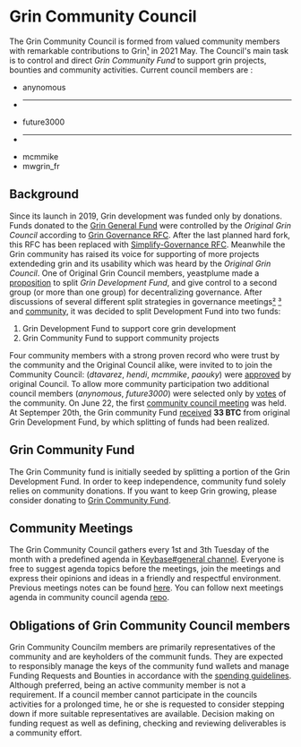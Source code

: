 # Grin Community Council

 

The Grin Community Council is formed from valued community members with remarkable contributions to Grin[¹](https://forum.grin.mw/t/call-for-grin-community-candidates-for-additional-fund-granting-control/8521/13) in 2021 May.
The Council's main task is to control and direct <i>Grin Community Fund </i> to support grin projects, bounties and community activities. Current council members are :


- anynomous
- ***
- future3000
- ***
- mcmmike
- mwgrin_fr


## Background

Since its launch in 2019, Grin development was funded only by donations. Funds donated to the [Grin General Fund](https://grin.mw/fund) were controlled by the _Original Grin Council_ according to [Grin Governance RFC](https://github.com/mimblewimble/grin-rfcs/blob/master/text/0002-grin-governance.md). After the last planned hard fork, this RFC has been replaced with [Simplify-Governance RFC](https://github.com/mimblewimble/grin-rfcs/blob/master/text/0016-simplify-governance.md). Meanwhile the Grin community has raised its voice for supporting of more projects extendeding grin and its usability which was heard by the _Original Grin Council_. One of Original Grin Council members, yeastplume made a [proposition](https://gist.github.com/yeastplume/5d1913c7dc40c40f409ffcfe8fa9b094) to split _Grin Development Fund_, and give control to a second group (or more than one group) for decentralizing governance. After discussions of several different split strategies in governance meetings[²](https://github.com/mimblewimble/grin-pm/blob/master/notes/20210216-meeting-governance.md) [³](https://github.com/newjack777/grin-pm/blob/master/notes/20210302-meeting-governance.md) and [community](https://forum.grin.mw/t/call-for-grin-community-candidates-for-additional-fund-granting-control/8521), it was decided to split Development Fund into two funds: 
1) Grin Development Fund to support core grin development  
2) Grin Community Fund to support community projects

Four community members with a strong proven record who were trust by the community and the Original Council alike, were invited to to join the Community Council: (_dtavarez_, _hendi_, _mcmmike_, _paouky_) were [approved](https://forum.grin.mw/t/call-for-grin-community-candidates-for-additional-fund-granting-control/8521/3?u=stakerv) by original Council. To allow more community participation two additional council members (_anynomous_, _future3000_) were selected only by [votes](https://forum.grin.mw/t/call-for-grin-community-candidates-for-additional-fund-granting-control/8521/13?u=stakerv) of the community. On June 22, the first [community council meeting](https://github.com/grincc/agenda/blob/main/notes/22-06-2021-council-meeting-notes.md) was held. At Septemper 20th, the Grin community Fund [received](https://forum.grin.mw/t/grin-community-council-cc-received-funds-of-33-btc-lets-get-to-work/9247) __33 BTC__ from original Grin Development Fund, by which splitting of funds had been realized. 


## Grin Community Fund

The Grin Community fund is initially seeded by splitting a portion of the Grin Development Fund. In order to keep independence, community fund solely relies on community donations. If you want to keep Grin growing, please consider donating to [Grin Community Fund](https://github.com/grincc/finance/blob/main/addresses.md). 


## Community Meetings

The Grin Community Council gathers every 1st and 3th Tuesday of the month  with a predefined agenda in [Keybase#general channel](https://keybase.io/team/grincoin). Everyone is free to suggest agenda topics before the meetings, join the meetings and express their opinions and ideas in a friendly and respectful environment. Previous meetings notes can be found [here](https://github.com/grincc/agenda/tree/main/notes). You can follow next meetings agenda in community council agenda [repo](https://github.com/grincc/agenda/issues).

## Obligations of Grin Community Council members

Grin Community Councilm members are primarily representatives of the community and are keyholders of the communit funds. They are expected to responsibly manage the keys of the community fund wallets and manage Funding Requests and Bounties in accordance with the [spending guidelines](https://github.com/grincc/docs/blob/Anynomouss-patch-2/spending-guidelines.md). Although preferred, being an active community member is not a requirement. If a council member cannot participate in the councils activities for a prolonged time, he or she is requested to consider stepping down if more suitable representatives are available. Decision making on funding request as well as defining, checking and reviewing deliverables is a community effort. 
